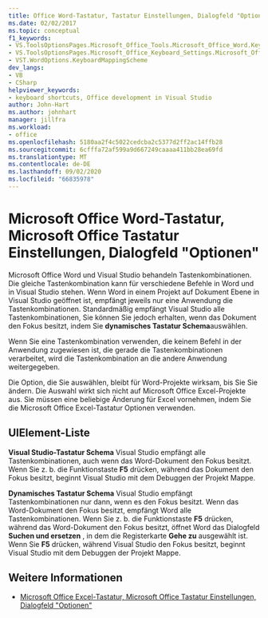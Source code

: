 ```yaml
---
title: Office Word-Tastatur, Tastatur Einstellungen, Dialogfeld "Optionen"
ms.date: 02/02/2017
ms.topic: conceptual
f1_keywords:
- VS.ToolsOptionsPages.Microsoft_Office_Tools.Microsoft_Office_Word.Keyboard
- VS.ToolsOptionsPages.Microsoft_Office_Keyboard_Settings.Microsoft_Office_Word_Keyboard
- VST.WordOptions.KeyboardMappingScheme
dev_langs:
- VB
- CSharp
helpviewer_keywords:
- keyboard shortcuts, Office development in Visual Studio
author: John-Hart
ms.author: johnhart
manager: jillfra
ms.workload:
- office
ms.openlocfilehash: 5180aa2f4c5022cedcba2c5377d2ff2ac14ffb28
ms.sourcegitcommit: 6cfffa72af599a9d667249caaaa411bb28ea69fd
ms.translationtype: MT
ms.contentlocale: de-DE
ms.lasthandoff: 09/02/2020
ms.locfileid: "66835978"
---
```

# <a name="microsoft-office-word-keyboard-microsoft-office-keyboard-settings-options-dialog-box"></a>Microsoft Office Word-Tastatur, Microsoft Office Tastatur Einstellungen, Dialogfeld "Optionen"
  Microsoft Office Word und Visual Studio behandeln Tastenkombinationen. Die gleiche Tastenkombination kann für verschiedene Befehle in Word und in Visual Studio stehen. Wenn Word in einem Projekt auf Dokument Ebene in Visual Studio geöffnet ist, empfängt jeweils nur eine Anwendung die Tastenkombinationen. Standardmäßig empfängt Visual Studio alle Tastenkombinationen, Sie können Sie jedoch erhalten, wenn das Dokument den Fokus besitzt, indem Sie **dynamisches Tastatur Schema**auswählen.

 Wenn Sie eine Tastenkombination verwenden, die keinem Befehl in der Anwendung zugewiesen ist, die gerade die Tastenkombinationen verarbeitet, wird die Tastenkombination an die andere Anwendung weitergegeben.

 Die Option, die Sie auswählen, bleibt für Word-Projekte wirksam, bis Sie Sie ändern. Die Auswahl wirkt sich nicht auf Microsoft Office Excel-Projekte aus. Sie müssen eine beliebige Änderung für Excel vornehmen, indem Sie die Microsoft Office Excel-Tastatur Optionen verwenden.

## <a name="uielement-list"></a>UIElement-Liste
 **Visual Studio-Tastatur Schema** Visual Studio empfängt alle Tastenkombinationen, auch wenn das Word-Dokument den Fokus besitzt. Wenn Sie z. b. die Funktionstaste **F5** drücken, während das Dokument den Fokus besitzt, beginnt Visual Studio mit dem Debuggen der Projekt Mappe.

 **Dynamisches Tastatur Schema** Visual Studio empfängt Tastenkombinationen nur dann, wenn es den Fokus besitzt. Wenn das Word-Dokument den Fokus besitzt, empfängt Word alle Tastenkombinationen. Wenn Sie z. b. die Funktionstaste **F5** drücken, während das Word-Dokument den Fokus besitzt, öffnet Word das Dialogfeld **Suchen und ersetzen** , in dem die Registerkarte **Gehe zu** ausgewählt ist. Wenn Sie **F5** drücken, während Visual Studio den Fokus besitzt, beginnt Visual Studio mit dem Debuggen der Projekt Mappe.

## <a name="see-also"></a>Weitere Informationen
- [Microsoft Office Excel-Tastatur, Microsoft Office Tastatur Einstellungen, Dialogfeld "Optionen"](../vsto/microsoft-office-excel-keyboard-microsoft-office-keyboard-settings-options-dialog-box.md)

